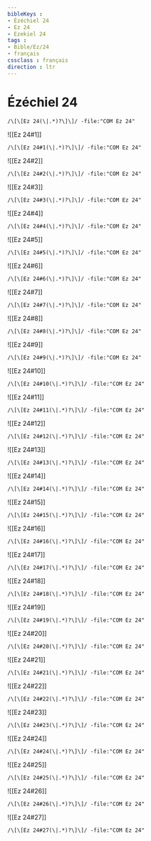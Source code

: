 ```yaml
---
bibleKeys : 
- Ézéchiel 24
- Ez 24
- Ezekiel 24
tags : 
- Bible/Ez/24
- français
cssclass : français
direction : ltr
---
```


# Ézéchiel 24

```query
/\[\[Ez 24(\|.*)?\]\]/ -file:"COM Ez 24"
```



![[Ez 24#1]]

```query
/\[\[Ez 24#1(\|.*)?\]\]/ -file:"COM Ez 24"
```

![[Ez 24#2]]

```query
/\[\[Ez 24#2(\|.*)?\]\]/ -file:"COM Ez 24"
```

![[Ez 24#3]]

```query
/\[\[Ez 24#3(\|.*)?\]\]/ -file:"COM Ez 24"
```

![[Ez 24#4]]

```query
/\[\[Ez 24#4(\|.*)?\]\]/ -file:"COM Ez 24"
```

![[Ez 24#5]]

```query
/\[\[Ez 24#5(\|.*)?\]\]/ -file:"COM Ez 24"
```

![[Ez 24#6]]

```query
/\[\[Ez 24#6(\|.*)?\]\]/ -file:"COM Ez 24"
```

![[Ez 24#7]]

```query
/\[\[Ez 24#7(\|.*)?\]\]/ -file:"COM Ez 24"
```

![[Ez 24#8]]

```query
/\[\[Ez 24#8(\|.*)?\]\]/ -file:"COM Ez 24"
```

![[Ez 24#9]]

```query
/\[\[Ez 24#9(\|.*)?\]\]/ -file:"COM Ez 24"
```

![[Ez 24#10]]

```query
/\[\[Ez 24#10(\|.*)?\]\]/ -file:"COM Ez 24"
```

![[Ez 24#11]]

```query
/\[\[Ez 24#11(\|.*)?\]\]/ -file:"COM Ez 24"
```

![[Ez 24#12]]

```query
/\[\[Ez 24#12(\|.*)?\]\]/ -file:"COM Ez 24"
```

![[Ez 24#13]]

```query
/\[\[Ez 24#13(\|.*)?\]\]/ -file:"COM Ez 24"
```

![[Ez 24#14]]

```query
/\[\[Ez 24#14(\|.*)?\]\]/ -file:"COM Ez 24"
```

![[Ez 24#15]]

```query
/\[\[Ez 24#15(\|.*)?\]\]/ -file:"COM Ez 24"
```

![[Ez 24#16]]

```query
/\[\[Ez 24#16(\|.*)?\]\]/ -file:"COM Ez 24"
```

![[Ez 24#17]]

```query
/\[\[Ez 24#17(\|.*)?\]\]/ -file:"COM Ez 24"
```

![[Ez 24#18]]

```query
/\[\[Ez 24#18(\|.*)?\]\]/ -file:"COM Ez 24"
```

![[Ez 24#19]]

```query
/\[\[Ez 24#19(\|.*)?\]\]/ -file:"COM Ez 24"
```

![[Ez 24#20]]

```query
/\[\[Ez 24#20(\|.*)?\]\]/ -file:"COM Ez 24"
```

![[Ez 24#21]]

```query
/\[\[Ez 24#21(\|.*)?\]\]/ -file:"COM Ez 24"
```

![[Ez 24#22]]

```query
/\[\[Ez 24#22(\|.*)?\]\]/ -file:"COM Ez 24"
```

![[Ez 24#23]]

```query
/\[\[Ez 24#23(\|.*)?\]\]/ -file:"COM Ez 24"
```

![[Ez 24#24]]

```query
/\[\[Ez 24#24(\|.*)?\]\]/ -file:"COM Ez 24"
```

![[Ez 24#25]]

```query
/\[\[Ez 24#25(\|.*)?\]\]/ -file:"COM Ez 24"
```

![[Ez 24#26]]

```query
/\[\[Ez 24#26(\|.*)?\]\]/ -file:"COM Ez 24"
```

![[Ez 24#27]]

```query
/\[\[Ez 24#27(\|.*)?\]\]/ -file:"COM Ez 24"
```


